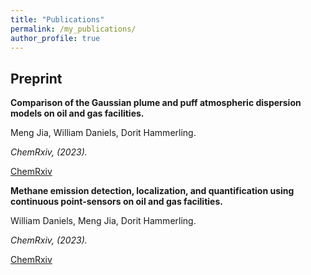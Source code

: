 ```yaml
---
title: "Publications"
permalink: /my_publications/
author_profile: true
---
```


Preprint
---
**Comparison of the Gaussian plume and puff atmospheric dispersion models on oil and gas facilities.**

Meng Jia, William Daniels, Dorit Hammerling.

*ChemRxiv, (2023).*

[ChemRxiv](https://chemrxiv.org/engage/api-gateway/chemrxiv/assets/orp/resource/item/6451848107c3f029371ca07f/original/comparison-of-the-gaussian-plume-and-puff-atmospheric-dispersion-models-for-methane-modeling-on-oil-and-gas-sites.pdf)

**Methane emission detection, localization, and quantification using continuous point-sensors on oil and gas facilities.**

William Daniels, Meng Jia, Dorit Hammerling.

*ChemRxiv, (2023).*

[ChemRxiv](https://chemrxiv.org/engage/api-gateway/chemrxiv/assets/orp/resource/item/6451524e07c3f029371b0f60/original/detection-localization-and-quantification-of-single-source-methane-emissions-on-oil-and-gas-production-sites-using-point-in-space-continuous-monitoring-systems.pdf)
